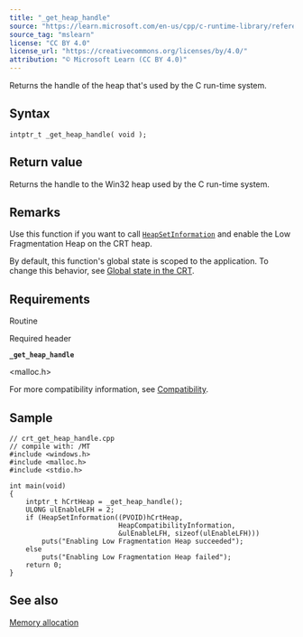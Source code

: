 ```yaml
---
title: "_get_heap_handle"
source: "https://learn.microsoft.com/en-us/cpp/c-runtime-library/reference/get-heap-handle?view=msvc-170"
source_tag: "mslearn"
license: "CC BY 4.0"
license_url: "https://creativecommons.org/licenses/by/4.0/"
attribution: "© Microsoft Learn (CC BY 4.0)"
---
```

Returns the handle of the heap that's used by the C run-time system.

## Syntax

```
intptr_t _get_heap_handle( void );
```

## Return value

Returns the handle to the Win32 heap used by the C run-time system.

## Remarks

Use this function if you want to call [`HeapSetInformation`](https://learn.microsoft.com/en-us/windows/win32/api/heapapi/nf-heapapi-heapsetinformation) and enable the Low Fragmentation Heap on the CRT heap.

By default, this function's global state is scoped to the application. To change this behavior, see [Global state in the CRT](https://learn.microsoft.com/en-us/cpp/c-runtime-library/global-state?view=msvc-170).

## Requirements

Routine

Required header

**`_get_heap_handle`**

<malloc.h>

For more compatibility information, see [Compatibility](https://learn.microsoft.com/en-us/cpp/c-runtime-library/compatibility?view=msvc-170).

## Sample

```
// crt_get_heap_handle.cpp
// compile with: /MT
#include <windows.h>
#include <malloc.h>
#include <stdio.h>

int main(void)
{
    intptr_t hCrtHeap = _get_heap_handle();
    ULONG ulEnableLFH = 2;
    if (HeapSetInformation((PVOID)hCrtHeap,
                           HeapCompatibilityInformation,
                           &ulEnableLFH, sizeof(ulEnableLFH)))
        puts("Enabling Low Fragmentation Heap succeeded");
    else
        puts("Enabling Low Fragmentation Heap failed");
    return 0;
}
```

## See also

[Memory allocation](https://learn.microsoft.com/en-us/cpp/c-runtime-library/memory-allocation?view=msvc-170)